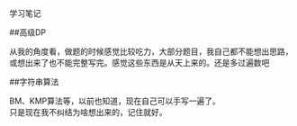 学习笔记

##高级DP

从我的角度看，做题的时候感觉比较吃力，大部分题目，我自己都不能想出思路，或想出来了也不能完整写完。感觉这些东西是从天上来的。还是多过遍数吧

##字符串算法

BM、KMP算法等，以前也知道，现在自己可以手写一遍了。  
只是现在我不纠结为啥想出来的，记住就好。
